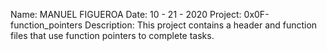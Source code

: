 Name: MANUEL FIGUEROA
Date: 10 - 21 - 2020
Project: 0x0F-function_pointers
Description: This project contains a header and function files that use function
pointers to complete tasks.